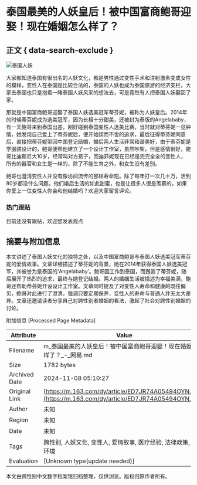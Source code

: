 # 泰国最美的人妖皇后！被中国富商鲍哥迎娶！现在婚姻怎么样了？

## 正文 { data-search-exclude }


![泰国人妖](https://nimg.ws.126.net/?url=https%3A%2F%2Fstatic.ws.126.net%2Ff2e%2Fwap%2Fcommon%2Fimages%2Fweixinfixed1200low.jpg&thumbnail=750x2147483647&quality=75&type=jpg)

大家都知道泰国有很出名的人妖文化，都是男性通过变性手术和注射激素变成女性的模样，变性人在泰国是比较合法的，泰国的人妖也成为泰国旅游的经济支柱，大家去泰国也只是抱着一睹泰国人妖风采的想法去，可是竟然有人把泰国人妖娶回了家。

那就是中国富商鲍哥迎娶了泰国人妖选美冠军蒂芬妮，被称为人妖皇后。2014年的时候蒂芬妮成为选美冠军，因为长相十分甜美，还被封为泰版的Angelababy，有一天鲍哥来到泰国出差，刚好碰到泰国变性人选美比赛，当时就对蒂芬妮一见钟情，她发现自己爱上了蒂芬妮后，便开始锲而不舍的追求，最后征得蒂芬妮同意后，直接把蒂芬妮带回中国登记结婚，婚后两人生活非常和谐美好，由于蒂芬妮是学服装设计的，鲍哥便帮他建立了一个设计工作室，虽然吵架，但是感情很好，鲍哥比迪斯尼大10岁，经常叫对方孩子，而迪菲妮现在已经是完完全全的变性人，所有的器官和女生是一样的，除了不能生育之外，和女生没有差别。

鲍哥也澄清变性人并没有像坊间流传的那样寿命短。除了每年打一次几十万，活到80岁都没什么问题。他们婚后生活的如此甜蜜，也是让很多人很是羡慕的。如果你爱上一位变性人你会和他结婚吗？欢迎大家留言评论。

### 热门跟贴

目前还没有跟贴，欢迎您发表观点

## 摘要与附加信息

<!-- tcd_abstract -->
本文讲述了泰国人妖文化的独特之处，以及中国富商鲍哥与泰国人妖选美冠军蒂芬妮的爱情故事。文章详细描述了蒂芬妮的背景，她在2014年获得泰国人妖选美冠军，并被誉为是泰国的‘Angelababy’。鲍哥因工作到泰国，而邂逅了蒂芬妮，随后展开了热烈的追求，最终与她登记结婚。两人的婚姻生活被描述为幸福美满，鲍哥还帮助蒂芬妮开设设计工作室。文章同时提及了对变性人寿命和健康的既往偏见，鲍哥对此进行了澄清，强调只要定期保养，变性人的寿命与普通人并无太大差异。文章还邀请读者分享自己对跨性别者婚姻的看法，激起了社会对跨性别婚姻的讨论。
<!-- tcd_abstract_end -->

附加信息 [Processed Page Metadata]

| Attribute       | Value                                  |
|-----------------|----------------------------------------|
| Filename        | m_泰国最美的人妖皇后！被中国富商鲍哥迎娶！现在婚姻怎么样了？_-_网易.md                             |
| Size            | 1782 bytes                           |
| Archived Date   | 2024-11-08 05:10:27                             |
| Original Link   | [https://m.163.com/dy/article/ED7JR74A05494OYN.html](https://m.163.com/dy/article/ED7JR74A05494OYN.html)                       |
| Author          | 未知                               |
| Region          | 未知                               |
| Date            | 未知                                 |
| Tags            | 跨性别, 人妖文化, 变性人, 爱情故事, 医疗经验, 法律政策, 社会环境                                 |
| Evaluation            | [Unknown type(update needed)]                                 |
<!-- tcd_table_end -->

本文由跨性别中文数字档案馆归档整理，仅供浏览。版权归原作者所有。
